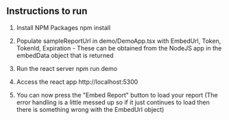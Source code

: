 ## Instructions to run

1. Install NPM Packages
    npm install

2. Populate sampleReportUrl in demo/DemoApp.tsx with EmbedUrl, Token, TokenId, Expiration - These can be obtained from the NodeJS app in the embedData object that is returned

3. Run the react server
    npm run demo

4. Access the react app
    http://localhost:5300

5. You can now press the "Embed Report" button to load your report (The error handling is a little messed up so if it just continues to load then there is something wrong with the EmbedUrl object)